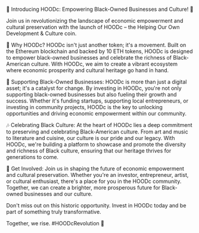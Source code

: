 🎉 Introducing HOODc: Empowering Black-Owned Businesses and Culture! 🎉

Join us in revolutionizing the landscape of economic empowerment and cultural preservation with the launch of HOODc – the Helping Our Own Development & Culture coin.

🚀 Why HOODc? HOODc isn't just another token; it's a movement. Built on the Ethereum blockchain and backed by 10 ETH tokens, HOODc is designed to empower black-owned businesses and celebrate the richness of Black-American culture. With HOODc, we aim to create a vibrant ecosystem where economic prosperity and cultural heritage go hand in hand.

💼 Supporting Black-Owned Businesses: HOODc is more than just a digital asset; it's a catalyst for change. By investing in HOODc, you're not only supporting black-owned businesses but also fueling their growth and success. Whether it's funding startups, supporting local entrepreneurs, or investing in community projects, HOODc is the key to unlocking opportunities and driving economic empowerment within our community.

🎶 Celebrating Black Culture: At the heart of HOODc lies a deep commitment to preserving and celebrating Black-American culture. From art and music to literature and cuisine, our culture is our pride and our legacy. With HOODc, we're building a platform to showcase and promote the diversity and richness of Black culture, ensuring that our heritage thrives for generations to come.

🌟 Get Involved: Join us in shaping the future of economic empowerment and cultural preservation. Whether you're an investor, entrepreneur, artist, or cultural enthusiast, there's a place for you in the HOODc community. Together, we can create a brighter, more prosperous future for Black-owned businesses and our culture.

Don't miss out on this historic opportunity. Invest in HOODc today and be part of something truly transformative.

Together, we rise. #HOODcRevolution 🚀